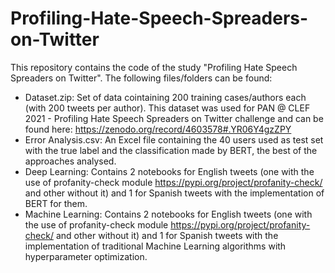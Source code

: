 # Profiling-Hate-Speech-Spreaders-on-Twitter

This repository contains the code of the study "Profiling Hate Speech Spreaders on Twitter". The following files/folders can be found:

- Dataset.zip: Set of data cointaining 200 training cases/authors each (with 200 tweets per author). This dataset was used for PAN @ CLEF 2021 - Profiling Hate Speech Spreaders on Twitter challenge and can be found here: https://zenodo.org/record/4603578#.YR06Y4gzZPY
- Error Analysis.csv: An Excel file containing the 40 users used as test set with the true label and the classification made by BERT, the best of the approaches analysed.
- Deep Learning: Contains 2 notebooks for English tweets (one with the use of profanity-check module https://pypi.org/project/profanity-check/ and other without it) and 1 for Spanish tweets with the implementation of BERT for them.
- Machine Learning: Contains 2 notebooks for English tweets (one with the use of profanity-check module https://pypi.org/project/profanity-check/ and other without it) and 1 for Spanish tweets with the implementation of traditional Machine Learning algorithms with hyperparameter optimization.
